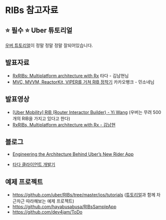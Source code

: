 # RIBs 참고자료

## ⭐️ 필수 ⭐️ Uber 튜토리얼

[우버 튜토리얼](https://github.com/uber/RIBs/wiki)이 정말 정말 정말 잘되어있습니다.



## 발표자료 

- [RxRIBs: Multiplatform architecture with Rx](https://speakerdeck.com/vcnc/rxribs-multiplatform-architecture-with-rx)  타다 - 김남현님  
- [MVC, MVVM, ReactorKit, VIPER를 거쳐 RIB 정착기](https://speakerdeck.com/vcnc/rxribs-multiplatform-architecture-with-rx) 카카오뱅크 - 민소네님



## 발표영상

- [[Uber Mobility] RIB (Router Interactor Builder) - Yi Wang](https://www.youtube.com/watch?v=Q5cTT0M0YXg )  (우버는 무려 500개의 RIB을 가지고 있다고 한다)
- [RxRIBs, Multiplatform architecture with Rx - 김남현](https://www.youtube.com/watch?v=BvPW-cd8mpw&index=6&list=PLAHa1zfLtLiNPl0RVd6WX6W_aa678RAmS)



## 블로그

- [Engineering the Architecture Behind Uber’s New Rider App](https://eng.uber.com/new-rider-app-architecture/)

- [타다 클라이언트 개발기](http://engineering.vcnc.co.kr/2019/05/tada-client-development/) 

  

  


## 예제 프로젝트 

- https://github.com/uber/RIBs/tree/master/ios/tutorials ([튜토리얼](https://github.com/uber/RIBs/wiki)과 함께 차근차근 따라해보는 예제 프로젝트)
- https://github.com/hayabusabusa/RIBsSampleApp 
- https://github.com/dev4jam/ToDo
